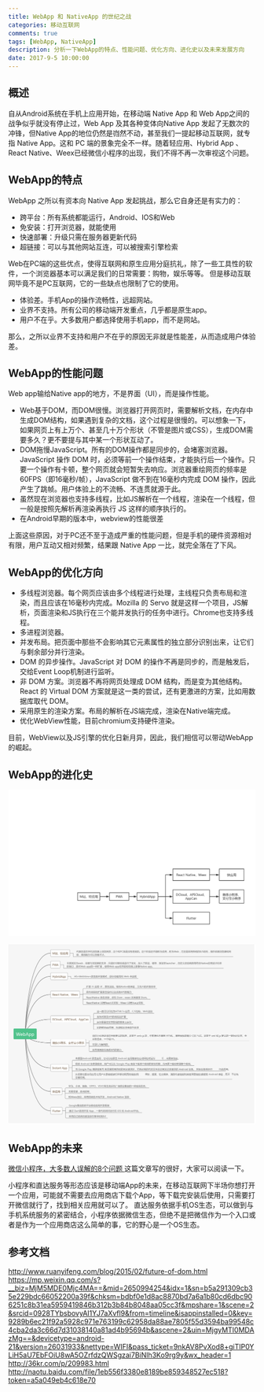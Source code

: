 ```yaml
---
title: WebApp 和 NativeApp 的世纪之战
categories: 移动互联网
comments: true
tags: [WebApp, NativeApp]
description: 分析一下WebApp的特点、性能问题、优化方向、进化史以及未来发展方向
date: 2017-9-5 10:00:00
---
```


## 概述

自从Android系统在手机上应用开始，在移动端 Native App 和 Web App之间的战争似乎就没有停止过，Web App 及其各种变体向Native App 发起了无数次的冲锋，但Native App的地位仍然是岿然不动，甚至我们一提起移动互联网，就专指 Native App。这和 PC 端的景象完全不一样。随着轻应用、Hybrid App 、React Native、Weex已经微信小程序的出现，我们不得不再一次审视这个问题。

## WebApp的特点

WebApp 之所以有资本向 Native App 发起挑战，那么它自身还是有实力的：

 - 跨平台：所有系统都能运行，Android、IOS和Web
 - 免安装：打开浏览器，就能使用
 - 快速部署：升级只需在服务器更新代码
 - 超链接：可以与其他网站互连，可以被搜索引擎检索

Web在PC端的这些优点，使得互联网和原生应用分庭抗礼，除了一些工具性的软件，一个浏览器基本可以满足我们的日常需要：购物，娱乐等等。
但是移动互联网毕竟不是PC互联网，它的一些缺点也限制了它的使用。

 - 体验差。手机App的操作流畅性，远超网站。
 - 业界不支持。所有公司的移动端开发重点，几乎都是原生app。
 - 用户不在乎。大多数用户都选择使用手机app，而不是网站。

那么，之所以业界不支持和用户不在乎的原因无非就是性能差，从而造成用户体验差。

## WebApp的性能问题

Web app输给Native app的地方，不是界面（UI），而是操作性能。

 - Web基于DOM，而DOM很慢。浏览器打开网页时，需要解析文档，在内存中生成DOM结构，如果遇到复杂的文档，这个过程是很慢的。可以想象一下，如果网页上有上万个、甚至几十万个形状（不管是图片或CSS），生成DOM需要多久？更不要提与其中某一个形状互动了。
 - DOM拖慢JavaScript。所有的DOM操作都是同步的，会堵塞浏览器。JavaScript 操作 DOM 时，必须等前一个操作结束，才能执行后一个操作。只要一个操作有卡顿，整个网页就会短暂失去响应。浏览器重绘网页的频率是60FPS（即16毫秒/帧），JavaScript 做不到在16毫秒内完成 DOM 操作，因此产生了跳帧。用户体验上的不流畅、不连贯就源于此。
 - 虽然现在浏览器也支持多线程，比如JS解析在一个线程，渲染在一个线程，但一般是按照先解析再渲染再执行 JS 这样的顺序执行的。
 - 在Android早期的版本中，webview的性能很差

上面这些原因，对于PC还不至于造成严重的性能问题，但是手机的硬件资源相对有限，用户互动又相对频繁，结果跟 Native App 一比，就完全落在了下风。

## WebApp的优化方向

 - 多线程浏览器。每个网页应该由多个线程进行处理，主线程只负责布局和渲染，而且应该在16毫秒内完成。Mozilla 的 Servo 就是这样一个项目，JS解析，页面渲染和JS执行在三个能并发执行的任务中进行。Chrome也支持多线程。
 - 多进程浏览器。
 - 并发布局。把页面中那些不会影响其它元素属性的独立部分识别出来，让它们与剩余部分并行渲染。
 - DOM 的异步操作。JavaScript 对 DOM 的操作不再是同步的，而是触发后，交给Event Loop机制进行监听。
 - 非 DOM 方案。浏览器不再将网页处理成 DOM 结构，而是变为其他结构。React 的 Virtual DOM 方案就是这一类的尝试，还有更激进的方案，比如用数据库取代 DOM。
 - 采用原生的渲染方案。布局的解析在JS端完成，渲染在Native端完成。
 - 优化WebView性能，目前chromium支持硬件渲染。

目前，WebView以及JS引擎的优化日新月异，因此，我们相信可以带动WebApp的崛起。

## WebApp的进化史

![效果图](/images/mobile-internet-webapp-vs-nativeapp/webapp-evolution.png)

![效果图](/images/mobile-internet-webapp-vs-nativeapp/webapps.png)
                      
<!--           
M站、轻应用 -> PWA -> HybridApp -> React Native、Weex
                                -> DCloud、APICloud、AppCan -> 微信小程序、支付宝小程序

 - M站、轻应用：
   - 代表的是在手机浏览器上浏览网页，这个和PC端是没有差别的。这个阶段还不能称为应用，称为Web，它还是采用传统的B/S结构，强烈依赖浏览器和网络，离线能力可以忽略不计。
 - PWA：
   - 本质其实为web，依赖与浏览器的支持，只是针对移动端进行了优化，加入了推送、缓存、添加至launcher，自定义启动画面等符合Native应用设计标准的接口，是对Web app的一种扩展，使得Web app在界面和功能上更像Native app。
 - HybridApp：
   - H5+WebView+原生的开发模式，部分功能用纯 Web 来实现。
 - React Native、Weex：
   - 扩展 JS 实现 UI，原生渲染。既有Native的体验，又有JS的开发效率
   - 具有调用和扩展原生组件以及系统API的能力
   - ReactNative 原生渲染，虚拟 Dom；weex 采用真实 Dom。
   - ReactNative UI用ReactJS实现；Weex UI用Vue.js实现 
 - DCloud、APICloud、AppCan： 
   - 这一类可以归结为HTML5+应用，C/S结构，Web渲染
   - 支持对原生API的调用及扩展。
   - 运行需要在官方提供的基座上运行
   - 比起纯Web应用，性能和体验会提升很多
 - 微信小程序、支付宝小程序：
   - 微信小程序是微信全新定义的规范，是基于 xml+js 的，不支持也不兼容 HTML，兼容受限的部分 CSS 写法。是基于 xml 和 js 定义的一套标记语言、全新的生态、一个轻OS。
   - 它是C/S架构的。
   - 具有调用原生系统API的能力。

把小程序放在后面是觉得背靠微信这座大山，它更有机会把这个生态做起来。
-->



## WebApp的未来

[微信小程序，大多数人误解的8个问题 ](https://mp.weixin.qq.com/s?__biz=MjM5MDE0Mjc4MA==&mid=2650994254&idx=1&sn=b5a291309cb35e229bdc66052200a39f&chksm=bdbf0e1d8ac8870bd7a6a1b80cd6dbc906251c8b31ea5959419846b312b3b84b8048aa05cc3f&mpshare=1&scene=2&srcid=0928TYbsbovyAI1YJ7aXvfl9&from=timeline&isappinstalled=0&key=9289b6ec21f92a5928c971e763199c62958da88ae7805f55d3594ba99548c4cba2da3c66d7d31038140a81ad4b95694b&ascene=2&uin=MjgyMTI0MDAzMg==&devicetype=android-21&version=26031933&nettype=WIFI&pass_ticket=9nkAV8PvXod8+giTIP0YLiH5aU7EbFOiU8wA5OZrfdzQWSgzai7BiNlh3Ko9rg9y&wx_header=1)这篇文章写的很好，大家可以阅读一下。

小程序和直达服务等形态应该是移动端App的未来，在移动互联网下半场你想打开一个应用，可能就不需要去应用商店下载个App，等下载完安装后使用，只需要打开微信就行了，找到相关应用就可以了。
直达服务依据手机OS生态，可以做到与手机系统服务的紧密结合，小程序依据微信生态，但绝不是把微信作为一个入口或者是作为一个应用商店这么简单的事，它的野心是一个OS生态。



## 参考文档

http://www.ruanyifeng.com/blog/2015/02/future-of-dom.html
https://mp.weixin.qq.com/s?__biz=MjM5MDE0Mjc4MA==&mid=2650994254&idx=1&sn=b5a291309cb35e229bdc66052200a39f&chksm=bdbf0e1d8ac8870bd7a6a1b80cd6dbc906251c8b31ea5959419846b312b3b84b8048aa05cc3f&mpshare=1&scene=2&srcid=0928TYbsbovyAI1YJ7aXvfl9&from=timeline&isappinstalled=0&key=9289b6ec21f92a5928c971e763199c62958da88ae7805f55d3594ba99548c4cba2da3c66d7d31038140a81ad4b95694b&ascene=2&uin=MjgyMTI0MDAzMg==&devicetype=android-21&version=26031933&nettype=WIFI&pass_ticket=9nkAV8PvXod8+giTIP0YLiH5aU7EbFOiU8wA5OZrfdzQWSgzai7BiNlh3Ko9rg9y&wx_header=1
http://36kr.com/p/209983.html
http://naotu.baidu.com/file/1eb556f3380e8189be859348527ec518?token=a5a049eb4c618e70

<!--           
http://blog.csdn.net/u011643473/article/details/43192083
http://blog.csdn.net/talking12391239/article/details/21168489
http://www.imweb.io/topic/58e3bfa845e5c13468f567d5
https://www.baidu.com/s?word=weex+react+native+%E5%B0%8F%E7%A8%8B%E5%BA%8F&tn=50000021_hao_pg&ie=utf-8&sc=UWd1pgw-pA7EnHc1FMfqnHRsPWfsP1TdPH0drauW5y99U1Dznzu9m1YLrHD4PHbdP6&ssl_sample=s_4%2Cs_30&srcqid=1343649615270981180
http://www.bijishequ.com/detail/356228?p=
http://www.jianshu.com/p/20a3d10a4d57
https://mp.weixin.qq.com/s?__biz=MjM5MDE0Mjc4MA==&mid=2650994254&idx=1&sn=b5a291309cb35e229bdc66052200a39f&chksm=bdbf0e1d8ac8870bd7a6a1b80cd6dbc906251c8b31ea5959419846b312b3b84b8048aa05cc3f&mpshare=1&scene=2&srcid=0928TYbsbovyAI1YJ7aXvfl9&from=timeline&isappinstalled=0&key=9289b6ec21f92a5928c971e763199c62958da88ae7805f55d3594ba99548c4cba2da3c66d7d31038140a81ad4b95694b&ascene=2&uin=MjgyMTI0MDAzMg==&devicetype=android-21&version=26031933&nettype=WIFI&pass_ticket=9nkAV8PvXod8+giTIP0YLiH5aU7EbFOiU8wA5OZrfdzQWSgzai7BiNlh3Ko9rg9y&wx_header=1
http://naotu.baidu.com/file/1eb556f3380e8189be859348527ec518?token=a5a049eb4c618e70
http://blog.csdn.net/edu_enth/article/details/56007422
-->
